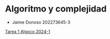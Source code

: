 # Algoritmo y complejidad
* Jaime Donoso 202273645-3
  
 [Tarea 1 Algoco 2024-1]([https://github.com/Koffy04/Algoco/wiki/Informe](https://github.com/Koffy04/Algoco/wiki/Dividir-y-conquistar))
